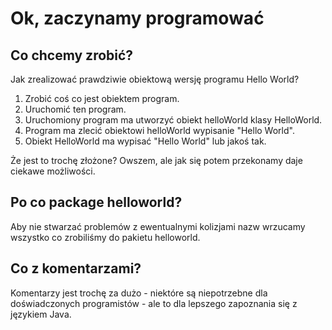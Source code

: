 # Ok, zaczynamy programować

## Co chcemy zrobić?

Jak zrealizować prawdziwie obiektową
wersję programu Hello World?

1. Zrobić coś co jest obiektem program.
1. Uruchomić ten program.
1. Uruchomiony program ma utworzyć obiekt helloWorld klasy HelloWorld.
1. Program ma zlecić obiektowi helloWorld wypisanie "Hello World". 
1. Obiekt HelloWorld ma wypisać "Hello World" lub jakoś tak.

Że jest to trochę złożone? Owszem, ale jak się potem przekonamy
daje ciekawe możliwości.

## Po co package helloworld?

Aby nie stwarzać problemów z ewentualnymi kolizjami
nazw wrzucamy wszystko co zrobiliśmy do pakietu helloworld.

## Co z komentarzami?

Komentarzy jest trochę za dużo - niektóre są niepotrzebne dla doświadczonych
programistów - ale to dla lepszego zapoznania się z językiem Java.
